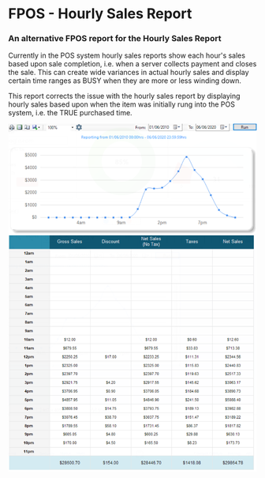 # FPOS - Hourly Sales Report
### An alternative FPOS report for the Hourly Sales Report

Currently in the POS system hourly sales reports show each hour's sales based upon sale completion, i.e. when a server collects payment and closes the sale. This can create wide variances in actual hourly sales and display certain time ranges as BUSY when they are more or less winding down. 

This report corrects the issue with the hourly sales report by displaying hourly sales based upon when the item was initially rung into the POS system, i.e. the TRUE purchased time.

![Image description](https://github.com/appleton6509/FPOSReports/blob/master/readme1.png)
![Image description](https://github.com/appleton6509/FPOSReports/blob/master/readme2.png)
